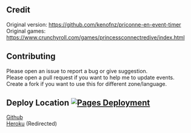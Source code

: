 ## Credit
Original version: https://github.com/kenofnz/priconne-en-event-timer<br>
Original games: https://www.crunchyroll.com/games/princessconnectredive/index.html

## Contributing
Please open an issue to report a bug or give suggestion.<br>
Please open a pull request if you want to help me to update events.<br>
Create a fork if you want to use this for different zone/language.

## Deploy Location [![Pages Deployment](https://github.com/trunghieumickey/priconne-en-event-timer/actions/workflows/pages/pages-build-deployment/badge.svg)](https://github.com/trunghieumickey/priconne-en-event-timer/actions/workflows/pages/pages-build-deployment)
[Github](https://trunghieumickey.github.io/priconne-en-event-timer)<br>
[Heroku](https://priconne-event.herokuapp.com) (Redirected)